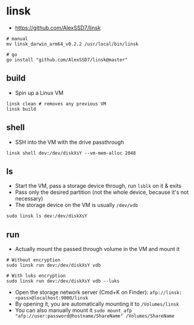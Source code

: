 # linsk

- <https://github.com/AlexSSD7/linsk>

```shell
# manual
mv linsk_darwin_arm64_v0.2.2 /usr/local/bin/linsk

# go
go install "github.com/AlexSSD7/linsk@master"
```

## build

- Spin up a Linux VM

```shell
linsk clean # removes any previous VM
linsk build
```

## shell

- SSH into the VM with the drive passthrough

```shell
linsk shell dev:/dev/diskXsY --vm-mem-alloc 2048
```

## ls

- Start the VM, pass a storage device through, run `lsblk` on it & exits
- Pass only the desired partition (not the whole device, because it's not necessary)
- The storage device on the VM is usually `/dev/vdb`

```shell
sudo linsk ls dev:/dev/diskXsY
```

## run

- Actually mount the passed through volume in the VM and mount it

```shell
# Without encryption
sudo linsk run dev:/dev/diskXsY vdb

# With luks encryption
sudo linsk run dev:/dev/diskXsY vdb --luks
```

- Open the storage network server (Cmd+K on Finder): `afp://linsk:<pass>@localhost:9000/linsk`
- By opening it, you are automatically mounting it to `/Volumes/linsk`
- You can also manually mount it `sudo mount_afp "afp://user:password@hostname/ShareName" /Volumes/ShareName`
